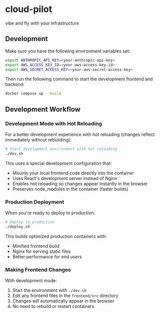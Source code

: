 # cloud-pilot

vibe and fly with your infrastructure

## Development

Make sure you have the following environment variables set:

```bash
export ANTHROPIC_API_KEY=<your-anthropic-api-key>
export AWS_ACCESS_KEY_ID=<your-aws-access-key-id>
export AWS_SECRET_ACCESS_KEY=<your-aws-secret-access-key>
```

Then run the following command to start the development frontend and backend:

```bash
docker compose up --build
```

## Development Workflow

### Development Mode with Hot Reloading

For a better development experience with hot reloading (changes reflect immediately without rebuilding):

```bash
# Start development environment with hot reloading
./dev.sh
```

This uses a special development configuration that:
- Mounts your local frontend code directly into the container
- Uses React's development server instead of Nginx
- Enables hot reloading so changes appear instantly in the browser
- Preserves node_modules in the container (faster builds)

### Production Deployment

When you're ready to deploy to production:

```bash
# Deploy to production
./deploy.sh
```

This builds optimized production containers with:
- Minified frontend build
- Nginx for serving static files
- Better performance for end users

### Making Frontend Changes

With development mode:
1. Start the environment with `./dev.sh`
2. Edit any frontend files in the `frontend/src` directory
3. Changes will automatically appear in the browser
4. No need to rebuild or restart containers
